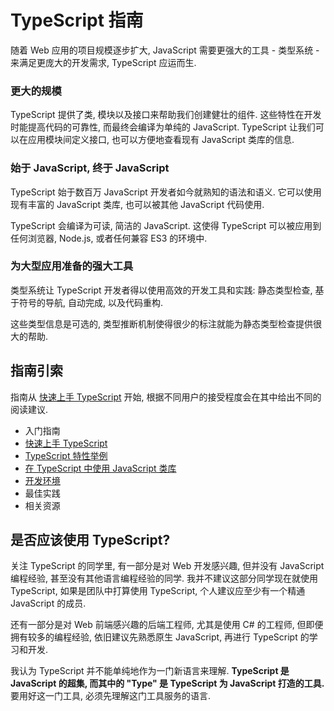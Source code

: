 # TypeScript 指南

随着 Web 应用的项目规模逐步扩大, JavaScript 需要更强大的工具 - 类型系统 - 来满足更庞大的开发需求, TypeScript 应运而生.

### 更大的规模

TypeScript 提供了类, 模块以及接口来帮助我们创建健壮的组件. 这些特性在开发时能提高代码的可靠性, 而最终会编译为单纯的 JavaScript. TypeScript 让我们可以在应用模块间定义接口, 也可以方便地查看现有 JavaScript 类库的信息.

### 始于 JavaScript, 终于 JavaScript

TypeScript 始于数百万 JavaScript 开发者如今就熟知的语法和语义. 它可以使用现有丰富的 JavaScript 类库, 也可以被其他 JavaScript 代码使用.

TypeScript 会编译为可读, 简洁的 JavaScript. 这使得 TypeScript 可以被应用到任何浏览器, Node.js, 或者任何兼容 ES3 的环境中.

### 为大型应用准备的强大工具

类型系统让 TypeScript 开发者得以使用高效的开发工具和实践: 静态类型检查, 基于符号的导航, 自动完成, 以及代码重构.

这些类型信息是可选的, 类型推断机制使得很少的标注就能为静态类型检查提供很大的帮助.

## 指南引索

指南从 [快速上手 TypeScript](入门指南/快速上手.md) 开始, 根据不同用户的接受程度会在其中给出不同的阅读建议.

- 入门指南
 - [快速上手 TypeScript](入门指南/快速上手.md)
 - [TypeScript 特性举例](入门指南/特性举例.md)
 - [在 TypeScript 中使用 JavaScript 类库](入门指南/使用JS类库.md)
 - [开发环境](入门指南/开发环境.md)
- 最佳实践
- 相关资源

## 是否应该使用 TypeScript?

关注 TypeScript 的同学里, 有一部分是对 Web 开发感兴趣, 但并没有 JavaScript 编程经验, 甚至没有其他语言编程经验的同学. 我并不建议这部分同学现在就使用 TypeScript, 如果是团队中打算使用 TypeScript, 个人建议应至少有一个精通 JavaScript 的成员.

还有一部分是对 Web 前端感兴趣的后端工程师, 尤其是使用 C# 的工程师, 但即便拥有较多的编程经验, 依旧建议先熟悉原生 JavaScript, 再进行 TypeScript 的学习和开发.

我认为 TypeScript 并不能单纯地作为一门新语言来理解. **TypeScript 是 JavaScript 的超集, 而其中的 "Type" 是 TypeScript 为 JavaScript 打造的工具.** 要用好这一门工具, 必须先理解这门工具服务的语言.